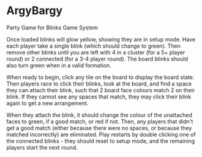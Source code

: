 # ArgyBargy
Party Game for Blinks Game System

Once loaded blinks will glow yellow, showing they are in setup mode. Have each player take a single blink (which should change to green). Then remove other blinks until you are left with 4 in a cluster (for a 5+ player round) or 2 connected (for a 3-4 player round). The board blinks should also turn green when in a valid formation.

When ready to begin, click any tile on the board to display the board state. Then players race to click their blinks, look at the board, and find a space they can attach their blink, such that 2 board face colours match 2 on their blink. If they cannot see any spaces that match, they may click their blink again to get a new arrangement.

When they attach the blink, it should change the colour of the unattached faces to green, if a good match, or red if not. Then, any players that didn't get a good match (either because there were no spaces, or because they matched incorrectly) are eliminated. Play restarts by double clicking one of the connected blinks - they should reset to setup mode, and the remaining players start the next round.
